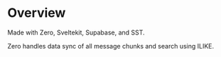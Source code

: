 # Overview 

Made with Zero, Sveltekit, Supabase, and SST.

Zero handles data sync of all message chunks and search using ILIKE.




